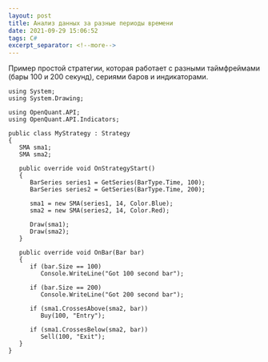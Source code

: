 ```yaml
---
layout: post
title: Анализ данных за разные периоды времени
date: 2021-09-29 15:06:52
tags: C#
excerpt_separator: <!--more-->
---
```


Пример простой стратегии, которая работает с разными таймфреймами (бары 100 и 200 секунд), сериями баров и индикаторами.
<!--more-->


```
using System;
using System.Drawing;

using OpenQuant.API;
using OpenQuant.API.Indicators;

public class MyStrategy : Strategy
{
   SMA sma1;
   SMA sma2;
   
   public override void OnStrategyStart()
   {
      BarSeries series1 = GetSeries(BarType.Time, 100);
      BarSeries series2 = GetSeries(BarType.Time, 200);
      
      sma1 = new SMA(series1, 14, Color.Blue);
      sma2 = new SMA(series2, 14, Color.Red);
      
      Draw(sma1);
      Draw(sma2);
   }

   public override void OnBar(Bar bar)
   {
      if (bar.Size == 100)
         Console.WriteLine("Got 100 second bar");
      
      if (bar.Size == 200)
         Console.WriteLine("Got 200 second bar");
      
      if (sma1.CrossesAbove(sma2, bar))
         Buy(100, "Entry");
      
      if (sma1.CrossesBelow(sma2, bar))
         Sell(100, "Exit");
   }
}

```
<!--more-->
